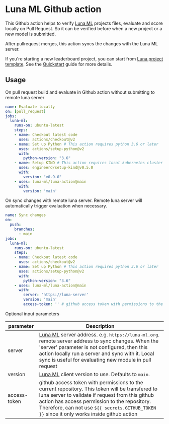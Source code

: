 # Luna ML Github action

This Github action helps to verify [Luna ML](https://github.com/luna-ml/luna) projects files, evaluate and score locally on Pull Request. So it can be verified before when a new project or a new model is submitted.

After pullrequest merges, this action syncs the changes with the Luna ML server.

If you're starting a new leaderboard project, you can start from [Luna project template](https://github.com/luna-ml/luna-project-template). See the [Quickstart](https://luna-ml.github.io/luna/quickstart/index.html) guide for more details.


## Usage

On pull request build and evaluate in Github action without submitting to remote luna server

```yaml
name: Evaluate locally
on: [pull_request]
jobs:
  luna-ml:
    runs-on: ubuntu-latest
    steps:
    - name: Checkout latest code
      uses: actions/checkout@v2
    - name: Set up Python # This action requires python 3.6 or later
      uses: actions/setup-python@v2
      with:
        python-version: "3.6"
    - name: Setup KIND # This action requires local kubernetes cluster when 'server' parameter is not configured.
      uses: engineerd/setup-kind@v0.5.0
      with:
        version: "v0.9.0"
    - uses: luna-ml/luna-action@main
      with:
        version: 'main'
```

On sync changes with remote luna server. Remote luna server will automatically trigger evaluation when necessary.

```yaml
name: Sync changes
on:
  push:
    branches:
      - main
jobs:
  luna-ml:
    runs-on: ubuntu-latest
    steps:
    - name: Checkout latest code
      uses: actions/checkout@v2
    - name: Set up Python # This action requires python 3.6 or later
      uses: actions/setup-python@v2
      with:
        python-version: "3.6"
    - uses: luna-ml/luna-action@main
      with:
        server: 'https://luna-server'
        version: 'main'
        access-token: '' # github access token with permissions to the current repository. Can not use ${{ secrets.GITHUB_TOKEN }}
```

Optional input parameters

| parameter | Description |
| ------- | --------- |
| server | [Luna ML](https://github.com/luna-ml/luna)  server address. e.g. `https://luna-ml.org`. remote server address to sync changes. When the 'server' parameter is not configured, then this action locally run a server and sync with it. Local sync is useful for evaluating new module in pull request |
| version | [Luna ML](https://github.com/luna-ml/luna) client version to use. Defaults to `main`. |
| access-token | github access token with permissions to the current repository. This token will be transfered to luna server to validate if request from this github action has access permission to the repository. Therefore, can not use `${{ secrets.GITHUB_TOKEN }}` since it only works inside github action |

